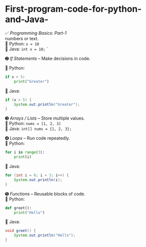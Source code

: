 # First-program-code-for-python-and-Java-
✅ *Programming Basics: Part-1*  
 numbers or text.  
📍 Python: `x = 10`  
📍 Java: `int x = 10;`  `

➋ *If Statements* – Make decisions in code.  

📍 Python:  
```python  
if x > 5:  
    print("Greater")  
```  
📍 Java:  
```java  
if (x > 5) {  
    System.out.println("Greater");  
}
```

➌ *Arrays / Lists* – Store multiple values.  
📍 Python: `nums = [1, 2, 3]`  
📍 Java: `int[] nums = {1, 2, 3};`  

➍ *Loops* – Run code repeatedly.  
📍 Python:  
```python  
for i in range(3):  
    print(i)  
```  
📍 Java:  
```java  
for (int i = 0; i < 3; i++) {  
    System.out.println(i);  
}
```

➎ *Functions* – Reusable blocks of code.  
📍 Python:  
```python  
def greet():  
    print("Hello")  
```  
📍 Java:  
```java  
void greet() {  
    System.out.println("Hello");  
}



